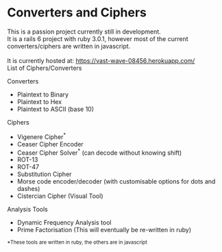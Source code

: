 # Converters and Ciphers

This is a passion project currently still in development. \
It is a rails 6 project with ruby 3.0.1, however most of the current
converters/ciphers are written in javascript. \
\
It is currently hosted at: https://vast-wave-08456.herokuapp.com/ \
List of Ciphers/Converters 

Converters 

- Plaintext to Binary
- Plaintext to Hex
- Plaintext to ASCII (base 10)

Ciphers 
- Vigenere Cipher<sup>*</sup>
- Ceaser Cipher Encoder
- Ceaser Cipher Solver<sup>*</sup> (can decode without knowing shift)
- ROT-13
- ROT-47
- Substitution Cipher
- Morse code encoder/decoder (with customisable options for dots and dashes)
- Cistercian Cipher (Visual Tool)

Analysis Tools
- Dynamic Frequency Analysis tool
- Prime Factorisation (This will eventually be re-written in ruby)

<sup>*These tools are written in ruby, the others are in javascript</sup>
